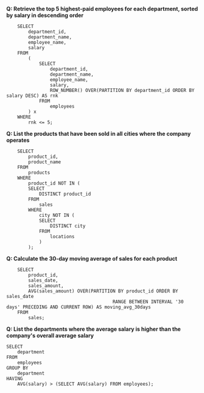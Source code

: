 **Q: Retrieve the top 5 highest-paid employees for each department, sorted by salary in descending order**
```SQL:
	SELECT
		department_id,
		department_name,
		employee_name,
		salary
	FROM
		(
			SELECT
				department_id,
				department_name,
				employee_name,
				salary,
				ROW_NUMBER() OVER(PARTITION BY department_id ORDER BY salary DESC) AS rnk
			FROM
				employees
		) x
	WHERE
		rnk <= 5;
```

**Q: List the products that have been sold in all cities where the company operates**
```SQL:
	SELECT
		product_id,
		product_name
	FROM
		products
	WHERE
		product_id NOT IN (
		SELECT
			DISTINCT product_id
		FROM
			sales
		WHERE
			city NOT IN (
			SELECT
				DISTINCT city
			FROM
				locations
			)
		);
```

**Q: Calculate the 30-day moving average of sales for each product**
```SQL:
	SELECT
		product_id,
		sales_date,
		sales_amount,
		AVG(sales_amount) OVER(PARTITION BY product_id ORDER BY sales_date
                                       RANGE BETWEEN INTERVAL '30 days' PRECEDING AND CURRENT ROW) AS moving_avg_30days
	FROM
		sales;
```

**Q: List the departments where the average salary is higher than the company's overall average salary**
```SQL:
SELECT
	department
FROM
	employees
GROUP BY 
	department
HAVING
	AVG(salary) > (SELECT AVG(salary) FROM employees);
```

